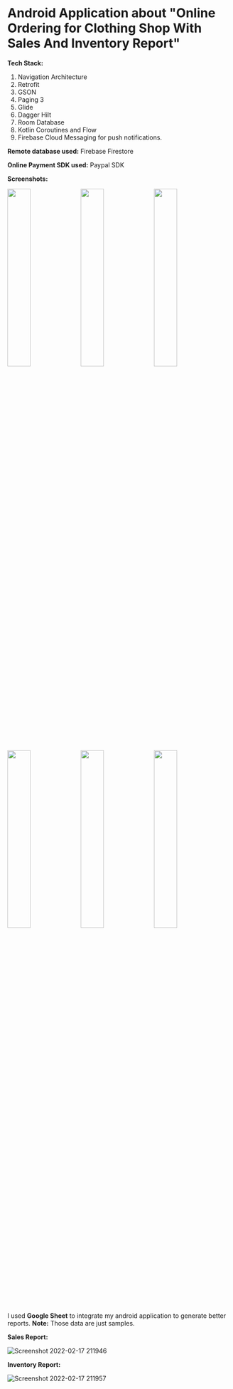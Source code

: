 # Android Application about "Online Ordering for Clothing Shop With Sales And Inventory Report"

**Tech Stack:**
  1. Navigation Architecture
  2. Retrofit
  3. GSON
  4. Paging 3
  5. Glide
  6. Dagger Hilt
  7. Room Database
  8. Kotlin Coroutines and Flow
  9. Firebase Cloud Messaging for push notifications.

**Remote database used:** Firebase Firestore

**Online Payment SDK used:** Paypal SDK

**Screenshots:**

<p>
<img src="/media/screenshot1.jpg" width="32%"/>
<img src="/media/screenshot2.jpg" width="32%"/>
<img src="/media/screenshot3.jpg" width="32%"/>
</p>
<p>
<img src="/media/screenshot4.jpg" width="32%"/>
<img src="/media/screenshot5.jpg" width="32%"/>
<img src="/media/screenshot6.jpg" width="32%"/>
</p>

I used **Google Sheet** to integrate my android application to generate better reports. **Note:** Those data are just samples.

**Sales Report:**

![Screenshot 2022-02-17 211946](https://user-images.githubusercontent.com/23002188/154490248-2feac44e-9c9c-40d9-959a-8d485232d60e.png)

**Inventory Report:**

![Screenshot 2022-02-17 211957](https://user-images.githubusercontent.com/23002188/154490314-aac2ff49-c382-485f-8fea-bc56d0c9615c.png)
